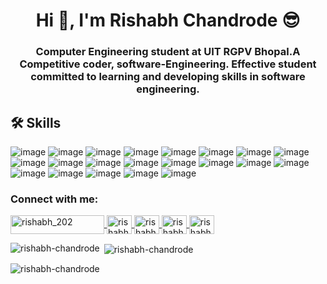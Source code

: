 <h1 align="center">Hi 👋, I'm Rishabh Chandrode 😎</h1>
<h3 align="center">Computer Engineering student at UIT RGPV Bhopal.A Competitive coder, software-Engineering. Effective student committed to learning and developing skills in software engineering.</h3>


## 🛠 Skills

![image](https://img.shields.io/badge/C%2B%2B-00599C?style=for-the-badge&logo=c%2B%2B&logoColor=white)
![image](https://img.shields.io/badge/C-00599C?style=for-the-badge&logo=c&logoColor=white)
![image](https://img.shields.io/badge/C%23-239120?style=for-the-badge&logo=c-sharp&logoColor=white)
![image](https://img.shields.io/badge/blender-%23F5792A.svg?style=for-the-badge&logo=blender&logoColor=white)
![image](https://img.shields.io/badge/Canva-%2300C4CC.svg?&style=for-the-badge&logo=Canva&logoColor=white)
![image](https://img.shields.io/badge/Figma-F24E1E?style=for-the-badge&logo=figma&logoColor=white)
![image](https://img.shields.io/badge/Express.js-000000?style=for-the-badge&logo=express&logoColor=white)
![image](https://img.shields.io/badge/JSS-F7DF1E?style=for-the-badge&logo=JSS&logoColor=white)
![image](https://img.shields.io/badge/next.js-000000?style=for-the-badge&logo=nextdotjs&logoColor=white)
![image](https://img.shields.io/badge/Node.js-339933?style=for-the-badge&logo=nodedotjs&logoColor=white)
![image](https://img.shields.io/badge/npm-CB3837?style=for-the-badge&logo=npm&logoColor=white)
![image](https://img.shields.io/badge/Postman-FF6C37?style=for-the-badge&logo=Postman&logoColor=white)
![image](https://img.shields.io/badge/React-20232A?style=for-the-badge&logo=react&logoColor=61DAFB)
![image](https://img.shields.io/badge/Sass-CC6699?style=for-the-badge&logo=sass&logoColor=white)
![image](https://img.shields.io/badge/VSCode-0078D4?style=for-the-badge&logo=visual%20studio%20code&logoColor=white)
![image](https://img.shields.io/badge/CSS3-1572B6?style=for-the-badge&logo=css3&logoColor=white)
![image](https://img.shields.io/badge/HTML5-E34F26?style=for-the-badge&logo=html5&logoColor=white)
![image](https://img.shields.io/badge/JavaScript-323330?style=for-the-badge&logo=javascript&logoColor=F7DF1E)
![image](https://img.shields.io/badge/Pug-E3C29B?style=for-the-badge&logo=pug&logoColor=black)
![image](https://img.shields.io/badge/Python-FFD43B?style=for-the-badge&logo=python&logoColor=blue)
![image](https://img.shields.io/badge/Windows-0078D6?style=for-the-badge&logo=windows&logoColor=white)






<h3 align="left">Connect with me:</h3>
<p align="left">

<a href="https://rishabh-chandrode.github.io/portfolio/" target="blank"><img align="center" src="https://img.shields.io/badge/my_portfolio-000?style=for-the-badge&logo=ko-fi&logoColor=white" alt="rishabh_202" height="30" width="150" />
</a>
<a href="https://twitter.com/rishabh_202" target="blank"><img align="center" src="https://raw.githubusercontent.com/rahuldkjain/github-profile-readme-generator/master/src/images/icons/Social/twitter.svg" alt="rishabh_202" height="30" width="40" />
</a>
<a href="https://linkedin.com/in/rishabh-chandrode" target="blank"><img align="center" src="https://raw.githubusercontent.com/rahuldkjain/github-profile-readme-generator/master/src/images/icons/Social/linked-in-alt.svg" alt="rishabh-chandrode" height="30" width="40" />
</a>
<a href="https://instagram.com/rishabh_chandrode" target="blank"><img align="center" src="https://raw.githubusercontent.com/rahuldkjain/github-profile-readme-generator/master/src/images/icons/Social/instagram.svg" alt="rishabh_chandrode" height="30" width="40" />
</a>
<a href="https://auth.geeksforgeeks.org/user/rishabhchandrode/profile" target="blank"><img align="center" src="https://raw.githubusercontent.com/rahuldkjain/github-profile-readme-generator/master/src/images/icons/Social/geeks-for-geeks.svg" alt="rishabhchandrode/profile" height="30" width="40" /></a>
</p>



<p><img align="left" src="https://github-readme-stats.vercel.app/api/top-langs?username=rishabh-chandrode&show_icons=true&locale=en&layout=compact" alt="rishabh-chandrode" /></p>


<p>&nbsp;<img align="center" src="https://github-readme-stats.vercel.app/api?username=rishabh-chandrode&show_icons=true&locale=en" alt="rishabh-chandrode" /></p>



<p align="left"> <img src="https://komarev.com/ghpvc/?username=rishabh-chandrode&label=Profile%20views&color=0e75b6&style=flat" alt="rishabh-chandrode" /> </p>

